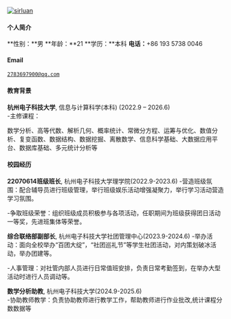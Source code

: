 [![sirluan](https://img.shields.io/badge/sirluan-github-blue?logo=github)](https://github.com/sirluan)

#### 个人简介  
**性别：**男
**年龄：**21
**学历：**本科
**电话：**+86 193 5738 0046

#### Email  
<code>2783697900@qq.com</code>

#### 教育背景  
**杭州电子科技大学**, 信息与计算科学(本科) (2022.9 – 2026.6)  
-主修课程：

数学分析、高等代数、解析几何、概率统计、常微分方程、运筹与优化、数值分析、复变函数、数据结构、数据挖掘、离散数学、信息科学基础、大数据应用平台、数据库基础、多元统计分析等

#### 校园经历
**22070614班级班长**, 杭州电子科技大学理学院(2022.9-2023.6)
-营造班级氛围：配合辅导员进行班级管理，举行班级娱乐活动增强凝聚力，举行学习活动营造学习氛围。

-争取班级荣誉：组织班级成员积极参与各项活动，任职期间为班级获得团日活动一等奖，先进班集体等荣誉。

**综合联络部副部长**, 杭州电子科技大学社团管理中心(2023.9-2024.6)
-举办活动：面向全校举办“百团大绽”，“社团巡礼节”等学生社团活动，对内策划破冰活动，举办团建等。

-人事管理：对社管内部人员进行日常值班安排，负责日常考勤签到，在举办大型活动时进行人员调动等。

**数学分析助教**, 杭州电子科技大学(2024.9-2025.6)               
-协助教师教学：负责协助教师进行教学工作，帮助教师进行作业批改,统计课程分数数据等
